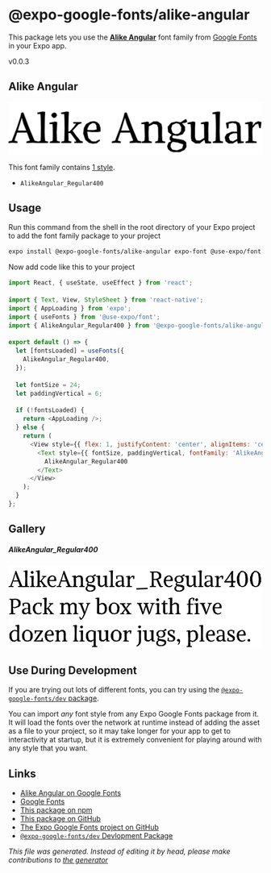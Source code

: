 # @expo-google-fonts/alike-angular

This package lets you use the [**Alike Angular**](https://fonts.google.com/specimen/Alike+Angular) font family from [Google Fonts](https://fonts.google.com/) in your Expo app.

v0.0.3

## Alike Angular

![Alike Angular](./font-family.png)

This font family contains [1 style](#gallery).

- `AlikeAngular_Regular400`

## Usage

Run this command from the shell in the root directory of your Expo project to add the font family package to your project
```sh
expo install @expo-google-fonts/alike-angular expo-font @use-expo/font
```

Now add code like this to your project
```js
import React, { useState, useEffect } from 'react';

import { Text, View, StyleSheet } from 'react-native';
import { AppLoading } from 'expo';
import { useFonts } from '@use-expo/font';
import { AlikeAngular_Regular400 } from '@expo-google-fonts/alike-angular';

export default () => {
  let [fontsLoaded] = useFonts({
    AlikeAngular_Regular400,
  });

  let fontSize = 24;
  let paddingVertical = 6;

  if (!fontsLoaded) {
    return <AppLoading />;
  } else {
    return (
      <View style={{ flex: 1, justifyContent: 'center', alignItems: 'center' }}>
        <Text style={{ fontSize, paddingVertical, fontFamily: 'AlikeAngular_Regular400' }}>
          AlikeAngular_Regular400
        </Text>
      </View>
    );
  }
};

```

## Gallery

##### AlikeAngular_Regular400
![AlikeAngular_Regular400](./0ae146a31a48840c579bbeefc31597a7c9b385c626ef8387ad461aeea8432452.ttf.png)


## Use During Development

If you are trying out lots of different fonts, you can try using the [`@expo-google-fonts/dev` package](https://github.com/expo/google-fonts/tree/master/font-packages/dev#readme).

You can import *any* font style from any Expo Google Fonts package from it. It will load the fonts
over the network at runtime instead of adding the asset as a file to your project, so it may take longer
for your app to get to interactivity at startup, but it is extremely convenient
for playing around with any style that you want.

## Links

- [Alike Angular on Google Fonts](https://fonts.google.com/specimen/Alike+Angular)
- [Google Fonts](https://fonts.google.com/)
- [This package on npm](https://www.npmjs.com/package/@expo-google-fonts/alike-angular)
- [This package on GitHub](https://github.com/expo/google-fonts/tree/master/font-packages/alike-angular)
- [The Expo Google Fonts project on GitHub](https://github.com/expo/google-fonts)
- [`@expo-google-fonts/dev` Devlopment Package](https://github.com/expo/google-fonts/tree/master/font-packages/dev)


*This file was generated. Instead of editing it by head, please make contributions to [the generator](https://github.com/expo/google-fonts/tree/master/packages/generator)*
